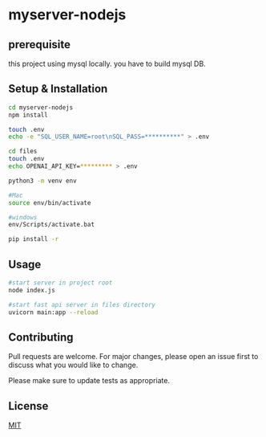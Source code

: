 # myserver-nodejs

## prerequisite

this project using mysql locally. you have to build mysql DB.


## Setup & Installation
```zsh
cd myserver-nodejs
npm install

touch .env
echo -e "SQL_USER_NAME=root\nSQL_PASS=**********" > .env

cd files 
touch .env 
echo OPENAI_API_KEY=********* > .env

python3 -m venv env

#Mac 
source env/bin/activate 

#windows 
env/Scripts/activate.bat

pip install -r
```

## Usage

```zsh
#start server in project root
node index.js

#start fast api server in files directory
uvicorn main:app --reload
```

## Contributing

Pull requests are welcome. For major changes, please open an issue first
to discuss what you would like to change.

Please make sure to update tests as appropriate.

## License

[MIT](https://choosealicense.com/licenses/mit/)
